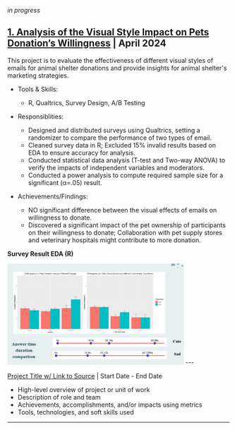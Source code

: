 _in progress_

## [1. Analysis of the Visual Style Impact on Pets Donation’s Willingness](https://github.com/CaraZhou2023/Analysis-of-Email-Visual-Style-Impact.git) | April 2024
This project is to evaluate the effectiveness of different visual styles of emails for animal shelter donations and provide insights for animal shelter's marketing strategies.

- Tools & Skills:
  - R, Qualtrics, Survey Design, A/B Testing

- Responsiblities:
  - Designed and distributed surveys using Qualtrics, setting a randomizer to compare the performance of two types of email.
  - Cleaned survey data in R; Excluded 15% invalid results based on EDA to ensure accuracy for analysis.
  - Conducted statistical data analysis (T-test and Two-way ANOVA) to verify the impacts of independent variables and moderators.
  - Conducted a power analysis to compute required sample size for a significant (α=.05) result.
- Achievements/Findings:
  - NO significant difference between the visual effects of emails on willingness to donate.
  - Discovered a significant impact of the pet ownership of participants on their willingness to donate; Collaboration with pet supply stores and veterinary hospitals might contribute to more donation.


**Survey Result EDA (R)**

<img src="images/Animals.png" alt="Survey Result EDA (R)" width="400">
---

[Project Title w/ Link to Source](https://github.com) | Start Date - End Date
* High-level overview of project or unit of work
* Description of role and team
* Achievements, accomplishments, and/or impacts using metrics
* Tools, technologies, and soft skills used

---
